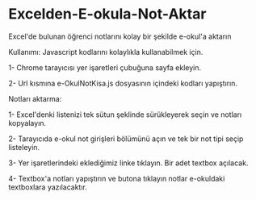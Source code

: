 # Excelden-E-okula-Not-Aktar
Excel'de bulunan öğrenci notlarını kolay bir şekilde e-okul'a aktarın

Kullanımı:
Javascript kodlarını kolaylıkla kullanabilmek için.

1- Chrome tarayıcısı yer işaretleri çubuğuna sayfa ekleyin.

2- Url kısmına e-OkulNotKisa.js dosyasının içindeki kodları yapıştırın.

Notları aktarma:

1- Excel'denki listenizi tek sütun şeklinde sürükleyerek seçin ve notları kopyalayın.

2- Tarayıcıda e-okul not girişleri bölümünü açın ve tek bir not tipi seçip listeleyin.

3- Yer işaretlerindeki eklediğimiz linke tıklayın. Bir adet textbox açılacak.

4- Textbox'a notları yapıştırın ve butona tıklayın notlar e-okuldaki textboxlara yazılacaktır.
